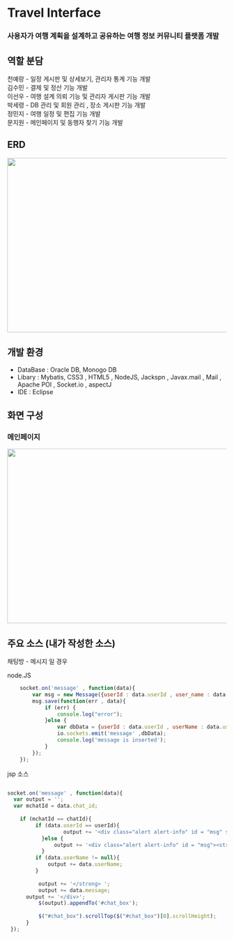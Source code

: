 # Travel Interface
### 사용자가 여행 계획을 설계하고 공유하는 여행 정보 커뮤니티 플랫폼 개발 
  
## 역할 분담
천예랑 - 일정 게시판 및 상세보기, 관리자 통계 기능 개발  
김수민 - 결제 및 정산 기능 개발  
이선우 - 여행 설계 의뢰 기능 및 관리자 게시판 기능 개발  
박세령 - DB 관리 및 회원 관리 , 장소 게시판 기능 개발  
정민지 - 여행 일정 및 편집 기능 개발  
문지원 - 메인페이지 및 동행자 찾기 기능 개발  

## ERD 
<img src="https://user-images.githubusercontent.com/47417567/177513250-7e981059-1432-4366-af85-a275910d270c.png" width="800" height="400"/>

## 개발 환경
- DataBase : Oracle DB, Monogo DB   
- Libary : Mybatis, CSS3 , HTML5 , NodeJS, Jackspn , Javax.mail , Mail , Apache POI , Socket.io , aspectJ
- IDE : Eclipse
  
## 화면 구성 


### 메인페이지    
<img src="https://user-images.githubusercontent.com/47417567/178406798-07b04644-e4fe-4fca-ae8c-db5992e5cb1e.png" width="800" height="400"/>  


## 주요 소스 (내가 작성한 소스)

채팅방 - 메시지 일 경우

node.JS

``` javascript
    socket.on('message' , function(data){
        var msg = new Message({userId : data.userId , user_name : data.userName , message : data.message , chat_id : data.chatId });
        msg.save(function(err , data){
            if (err) {
                console.log("error");
            }else {
                var dbData = {userId : data.userId , userName : data.user_name , message : data.message , chat_id : data.chat_id};
                io.sockets.emit('message' ,dbData);
                console.log('message is inserted');
            }
        });
    });
```
jsp 소스

``` javascript 

socket.on('message' , function(data){
  var output = '';             
  var mchatId = data.chat_id;
	                
	if (mchatId == chatId){
	   	 if (data.userId == userId){
	 		      output += '<div class="alert alert-info" id = "msg" style = "background : #f1ccfc; border-color: #f1ccfc;"><strong>';                	
	 	   }else {
	 	       output += '<div class="alert alert-info" id = "msg"><strong>'; 
	 	   }
	     if (data.userName != null){
	         output += data.userName;
	     }
	 	              	               
	 	  output += '</strong> ';
	 	  output += data.message;
      output += '</div>';
	 	  $(output).appendTo('#chat_box');
	 	               
	 	  $("#chat_box").scrollTop($("#chat_box")[0].scrollHeight);
	  }
 });

```


